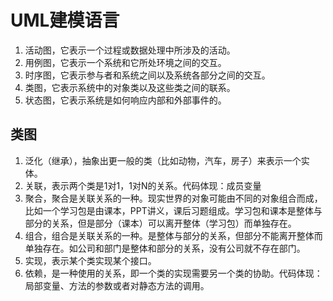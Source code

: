 # UML建模语言
1. 活动图，它表示一个过程或数据处理中所涉及的活动。
2. 用例图，它表示一个系统和它所处环境之间的交互。
3. 时序图，它表示参与者和系统之间以及系统各部分之间的交互。
4. 类图，它表示系统中的对象类以及这些类之间的联系。
5. 状态图，它表示系统是如何响应内部和外部事件的。

## 类图

1. 泛化（继承），抽象出更一般的类（比如动物，汽车，房子）来表示一个实体。
2. 关联，表示两个类是1对1，1对N的关系。代码体现：成员变量
3. 聚合，聚合是关联关系的一种。现实世界的对象可能由不同的对象组合而成，比如一个学习包是由课本，PPT讲义，课后习题组成。学习包和课本是整体与部分的关系，但是部分（课本）可以离开整体（学习包）而单独存在。
4. 组合，组合是关联关系的一种。是整体与部分的关系，但部分不能离开整体而单独存在。如公司和部门是整体和部分的关系，没有公司就不存在部门。
5. 实现，表示某个类实现某个接口。
6. 依赖，是一种使用的关系，即一个类的实现需要另一个类的协助。代码体现：局部变量、方法的参数或者对静态方法的调用。


